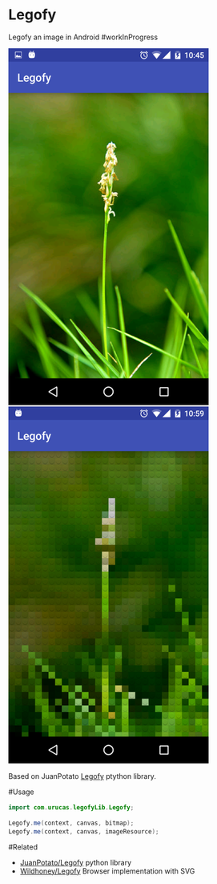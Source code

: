 # Legofy
Legofy an image in Android #workInProgress

<img src="https://raw.githubusercontent.com/Urucas/Legofy/master/screen1.png" width="400" />
<img src="https://raw.githubusercontent.com/Urucas/Legofy/master/screen2.png" width="400" />

Based on JuanPotato [Legofy](https://github.com/JuanPotato/Legofy) ptython library.

#Usage
```java
import com.urucas.legofyLib.Legofy;
```

```java
Legofy.me(context, canvas, bitmap);
Legofy.me(context, canvas, imageResource);
```

#Related
* [JuanPotato/Legofy](https://github.com/JuanPotato/Legofy) python library
* [Wildhoney/Legofy](https://github.com/Wildhoney/Legofy) Browser implementation with SVG
